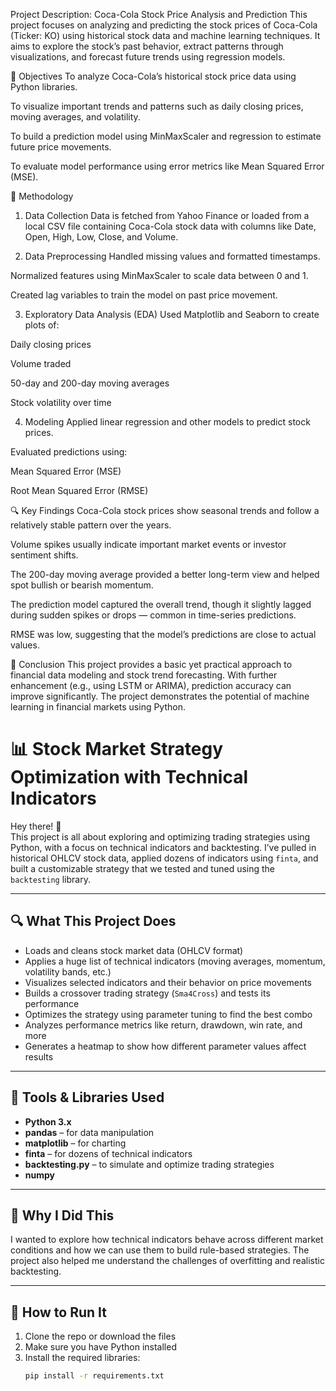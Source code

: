 Project Description: Coca-Cola Stock Price Analysis and Prediction
This project focuses on analyzing and predicting the stock prices of Coca-Cola (Ticker: KO) using historical stock data and machine learning techniques. It aims to explore the stock’s past behavior, extract patterns through visualizations, and forecast future trends using regression models.

🎯 Objectives
To analyze Coca-Cola’s historical stock price data using Python libraries.

To visualize important trends and patterns such as daily closing prices, moving averages, and volatility.

To build a prediction model using MinMaxScaler and regression to estimate future price movements.

To evaluate model performance using error metrics like Mean Squared Error (MSE).

🧪 Methodology
1. Data Collection
Data is fetched from Yahoo Finance or loaded from a local CSV file containing Coca-Cola stock data with columns like Date, Open, High, Low, Close, and Volume.

2. Data Preprocessing
Handled missing values and formatted timestamps.

Normalized features using MinMaxScaler to scale data between 0 and 1.

Created lag variables to train the model on past price movement.

3. Exploratory Data Analysis (EDA)
Used Matplotlib and Seaborn to create plots of:

Daily closing prices

Volume traded

50-day and 200-day moving averages

Stock volatility over time

4. Modeling
Applied linear regression and other models to predict stock prices.

Evaluated predictions using:

Mean Squared Error (MSE)

Root Mean Squared Error (RMSE)

🔍 Key Findings
Coca-Cola stock prices show seasonal trends and follow a relatively stable pattern over the years.

Volume spikes usually indicate important market events or investor sentiment shifts.

The 200-day moving average provided a better long-term view and helped spot bullish or bearish momentum.

The prediction model captured the overall trend, though it slightly lagged during sudden spikes or drops — common in time-series predictions.

RMSE was low, suggesting that the model’s predictions are close to actual values.

📌 Conclusion
This project provides a basic yet practical approach to financial data modeling and stock trend forecasting. With further enhancement (e.g., using LSTM or ARIMA), prediction accuracy can improve significantly. The project demonstrates the potential of machine learning in financial markets using Python.
# 📊 Stock Market Strategy Optimization with Technical Indicators

Hey there! 👋  
This project is all about exploring and optimizing trading strategies using Python, with a focus on technical indicators and backtesting. I’ve pulled in historical OHLCV stock data, applied dozens of indicators using `finta`, and built a customizable strategy that we tested and tuned using the `backtesting` library.

---

## 🔍 What This Project Does

- Loads and cleans stock market data (OHLCV format)
- Applies a huge list of technical indicators (moving averages, momentum, volatility bands, etc.)
- Visualizes selected indicators and their behavior on price movements
- Builds a crossover trading strategy (`Sma4Cross`) and tests its performance
- Optimizes the strategy using parameter tuning to find the best combo
- Analyzes performance metrics like return, drawdown, win rate, and more
- Generates a heatmap to show how different parameter values affect results

---

## 🧪 Tools & Libraries Used

- **Python 3.x**
- **pandas** – for data manipulation
- **matplotlib** – for charting
- **finta** – for dozens of technical indicators
- **backtesting.py** – to simulate and optimize trading strategies
- **numpy**

---

## 🎯 Why I Did This

I wanted to explore how technical indicators behave across different market conditions and how we can use them to build rule-based strategies. The project also helped me understand the challenges of overfitting and realistic backtesting.

---

## 🚀 How to Run It

1. Clone the repo or download the files
2. Make sure you have Python installed
3. Install the required libraries:
   ```bash
   pip install -r requirements.txt
